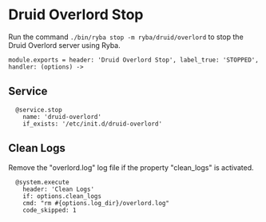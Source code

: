 
# Druid Overlord Stop

Run the command `./bin/ryba stop -m ryba/druid/overlord` to stop the Druid 
Overlord server using Ryba.

    module.exports = header: 'Druid Overlord Stop', label_true: 'STOPPED', handler: (options) ->

## Service

      @service.stop
        name: 'druid-overlord'
        if_exists: '/etc/init.d/druid-overlord'

## Clean Logs

Remove the "overlord.log" log file if the property "clean_logs" is
activated.

      @system.execute
        header: 'Clean Logs'
        if: options.clean_logs
        cmd: "rm #{options.log_dir}/overlord.log"
        code_skipped: 1

